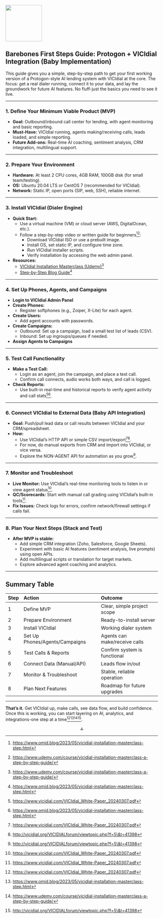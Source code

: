 <img src="https://r2cdn.perplexity.ai/pplx-full-logo-primary-dark%402x.png" class="logo" width="120"/>

## Barebones First Steps Guide: Protogon + VICIdial Integration (Baby Implementation)

This guide gives you a simple, step-by-step path to get your first working version of a Protogon-style AI lending system with VICIdial at the core. The focus: get a real dialer running, connect it to your data, and lay the groundwork for future AI features. No fluff-just the basics you need to see it live.

---

### **1. Define Your Minimum Viable Product (MVP)**

- **Goal:** Outbound/inbound call center for lending, with agent monitoring and basic reporting.
- **Must-Have:** VICIdial running, agents making/receiving calls, leads loaded, and simple reporting.
- **Future Add-ons:** Real-time AI coaching, sentiment analysis, CRM integration, multilingual support.

---

### **2. Prepare Your Environment**

- **Hardware:** At least 2 CPU cores, 4GB RAM, 100GB disk (for small team/testing).
- **OS:** Ubuntu 20.04 LTS or CentOS 7 (recommended for VICIdial).
- **Network:** Static IP, open ports (SIP, web, SSH), reliable internet.

---

### **3. Install VICIdial (Dialer Engine)**

- **Quick Start:**
    - Use a virtual machine (VM) or cloud server (AWS, DigitalOcean, etc.).
    - Follow a step-by-step video or written guide for beginners[^3][^4]:
        - Download VICIdial ISO or use a prebuilt image.
        - Install OS, set static IP, and configure time zone.
        - Run VICIdial installer scripts.
        - Verify installation by accessing the web admin panel.
- **Resources:**
    - [VICIdial Installation Masterclass (Udemy)](https://www.udemy.com/course/vicidial-installation-masterclass-a-step-by-step-guide/)[^4]
    - [Step-by-Step Blog Guide](https://www.omid.blog/2023/05/vicidial-installation-masterclass-step.html)[^3]

---

### **4. Set Up Phones, Agents, and Campaigns**

- **Login to VICIdial Admin Panel**
- **Create Phones:**
    - Register softphones (e.g., Zoiper, X-Lite) for each agent.
- **Create Users:**
    - Add agent accounts with passwords.
- **Create Campaigns:**
    - Outbound: Set up a campaign, load a small test list of leads (CSV).
    - Inbound: Set up ingroups/queues if needed.
- **Assign Agents to Campaigns**

---

### **5. Test Call Functionality**

- **Make a Test Call:**
    - Login as an agent, join the campaign, and place a test call.
    - Confirm call connects, audio works both ways, and call is logged.
- **Check Reports:**
    - Use built-in real-time and historical reports to verify agent activity and call stats[^2][^3].

---

### **6. Connect VICIdial to External Data (Baby API Integration)**

- **Goal:** Push/pull lead data or call results between VICIdial and your CRM/spreadsheet.
- **How:**
    - Use VICIdial’s HTTP API or simple CSV import/export[^2][^5].
    - For now, do manual exports from CRM and import into VICIdial, or vice versa.
    - Explore the NON-AGENT API for automation as you grow[^5].

---

### **7. Monitor and Troubleshoot**

- **Live Monitor:** Use VICIdial’s real-time monitoring tools to listen in or view agent status[^2].
- **QC/Scorecards:** Start with manual call grading using VICIdial’s built-in tools[^2].
- **Fix Issues:** Check logs for errors, confirm network/firewall settings if calls fail.

---

### **8. Plan Your Next Steps (Stack and Test)**

- **After MVP is stable:**
    - Add simple CRM integration (Zoho, Salesforce, Google Sheets).
    - Experiment with basic AI features (sentiment analysis, live prompts) using open APIs.
    - Add multilingual scripts or translation for target markets.
    - Explore advanced agent coaching and analytics.

---

## **Summary Table**

| Step | Action | Outcome |
| :-- | :-- | :-- |
| 1 | Define MVP | Clear, simple project scope |
| 2 | Prepare Environment | Ready-to-install server |
| 3 | Install VICIdial | Working dialer system |
| 4 | Set Up Phones/Agents/Campaigns | Agents can make/receive calls |
| 5 | Test Calls \& Reports | Confirm system is functional |
| 6 | Connect Data (Manual/API) | Leads flow in/out |
| 7 | Monitor \& Troubleshoot | Stable, reliable operation |
| 8 | Plan Next Features | Roadmap for future upgrades |


---

**That’s it.**
Get VICIdial up, make calls, see data flow, and build confidence. Once this is working, you can start layering on AI, analytics, and integrations-one step at a time[^2][^3][^4][^5].

<div style="text-align: center">⁂</div>

[^1]: https://www.apriorit.com/dev-blog/749-blockchain-decentralized-finance-defi-solutions

[^2]: https://www.vicidial.com/VICIdial_White-Paper_20240307.pdf

[^3]: https://www.omid.blog/2023/05/vicidial-installation-masterclass-step.html

[^4]: https://www.udemy.com/course/vicidial-installation-masterclass-a-step-by-step-guide/

[^5]: http://vicidial.org/VICIDIALforum/viewtopic.php?f=5\&t=41398

[^6]: https://www.vicidial.org/VICIDIALforum/viewtopic.php?f=3\&t=42097

[^7]: https://www.pryon.com/landing/generative-ai-for-government

[^8]: https://www.clinicalleader.com/doc/generative-ai-prompts-to-strengthen-your-sops-without-sacrificing-compliance-0001

[^9]: https://www.vicidial.org/VICIDIALforum/viewtopic.php?f=2\&t=37933

[^10]: https://www.coachvici.com

[^11]: https://protogon.ai

[^12]: https://www.arxiv.org/pdf/2409.09041.pdf

[^13]: https://callin.io/vicidial-ai-agent/

[^14]: https://help.vtiger.com/article/153563696-VICIdial-Integration?catid=13\&subid=42

[^15]: https://www.storagereview.com/review/the-storage-review-bare-bones-ai-setup-guide

[^16]: https://archive.org/stream/isisunveiledama02blavgoog/isisunveiledama02blavgoog_djvu.txt

[^17]: https://citeseerx.ist.psu.edu/document?repid=rep1\&type=pdf\&doi=0771dd7974fb38b3dd18a484ef668e506a571c63

[^18]: https://themortgagepoint.com/2024/02/20/three-steps-for-lenders-to-build-a-generative-ai-strategy/

[^19]: https://plotagon-story.en.softonic.com/android

[^20]: https://arxiv.org/html/2312.06908v3

